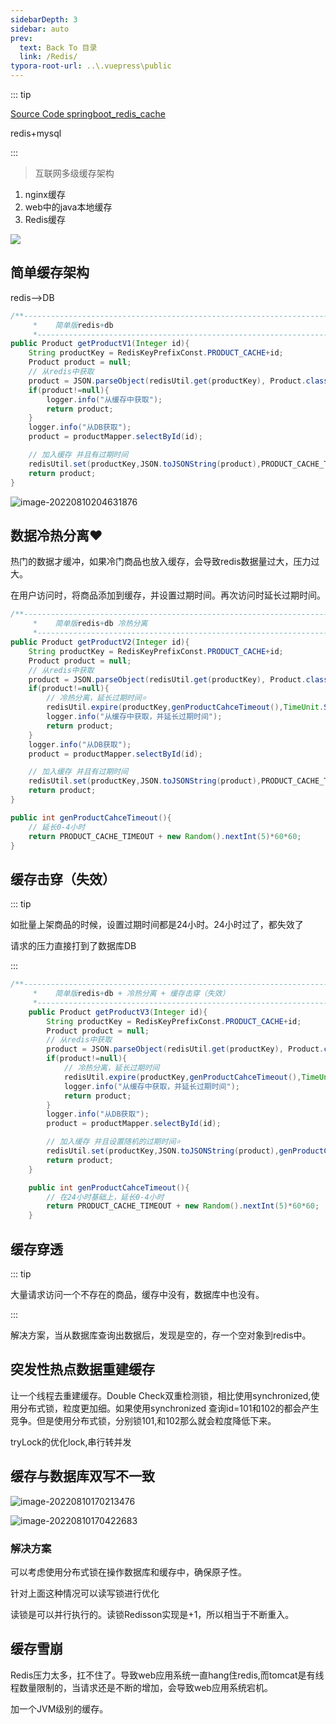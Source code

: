 ```yaml
---
sidebarDepth: 3
sidebar: auto
prev:
  text: Back To 目录
  link: /Redis/
typora-root-url: ..\.vuepress\public
---
```




::: tip

[Source Code springboot_redis_cache](https://github.com/Q10Viking/learncode/tree/main/redis/_06_springboot_redis_cache)

redis+mysql

:::

> 互联网多级缓存架构

1. nginx缓存
2. web中的java本地缓存
3. Redis缓存



![](/images/Redis/80946.png)



## 简单缓存架构

redis-->DB

```java
/**-------------------------------------------------------------------------------
     *    简单版redis+db
     *-------------------------------------------------------------------------------*/
public Product getProductV1(Integer id){
    String productKey = RedisKeyPrefixConst.PRODUCT_CACHE+id;
    Product product = null;
    // 从redis中获取
    product = JSON.parseObject(redisUtil.get(productKey), Product.class);
    if(product!=null){
        logger.info("从缓存中获取");
        return product;
    }
    logger.info("从DB获取");
    product = productMapper.selectById(id);

    // 加入缓存 并且有过期时间
    redisUtil.set(productKey,JSON.toJSONString(product),PRODUCT_CACHE_TIMEOUT, TimeUnit.SECONDS);
    return product;
}
```

![image-20220810204631876](/images/MySQL/image-20220810204631876.png)

## 数据冷热分离❤️

热门的数据才缓冲，如果冷门商品也放入缓存，会导致redis数据量过大，压力过大。

在用户访问时，将商品添加到缓存，并设置过期时间。再次访问时延长过期时间。

```java
/**-------------------------------------------------------------------------------
     *    简单版redis+db 冷热分离
     *-------------------------------------------------------------------------------*/
public Product getProductV2(Integer id){
    String productKey = RedisKeyPrefixConst.PRODUCT_CACHE+id;
    Product product = null;
    // 从redis中获取
    product = JSON.parseObject(redisUtil.get(productKey), Product.class);
    if(product!=null){
        // 冷热分离，延长过期时间⭐
        redisUtil.expire(productKey,genProductCahceTimeout(),TimeUnit.SECONDS);
        logger.info("从缓存中获取，并延长过期时间");
        return product;
    }
    logger.info("从DB获取");
    product = productMapper.selectById(id);

    // 加入缓存 并且有过期时间
    redisUtil.set(productKey,JSON.toJSONString(product),PRODUCT_CACHE_TIMEOUT, TimeUnit.SECONDS);
    return product;
}

public int genProductCahceTimeout(){
    // 延长0-4小时
    return PRODUCT_CACHE_TIMEOUT + new Random().nextInt(5)*60*60;
}
```



## 缓存击穿（失效）

::: tip

如批量上架商品的时候，设置过期时间都是24小时。24小时过了，都失效了

请求的压力直接打到了数据库DB

:::

```java
/**-------------------------------------------------------------------------------
     *    简单版redis+db + 冷热分离 + 缓存击穿（失效）
     *-------------------------------------------------------------------------------*/
    public Product getProductV3(Integer id){
        String productKey = RedisKeyPrefixConst.PRODUCT_CACHE+id;
        Product product = null;
        // 从redis中获取
        product = JSON.parseObject(redisUtil.get(productKey), Product.class);
        if(product!=null){
            // 冷热分离，延长过期时间
            redisUtil.expire(productKey,genProductCahceTimeout(),TimeUnit.SECONDS);
            logger.info("从缓存中获取，并延长过期时间");
            return product;
        }
        logger.info("从DB获取");
        product = productMapper.selectById(id);

        // 加入缓存 并且设置随机的过期时间⭐
        redisUtil.set(productKey,JSON.toJSONString(product),genProductCahceTimeout(), TimeUnit.SECONDS);
        return product;
    }

    public int genProductCahceTimeout(){
        // 在24小时基础上，延长0-4小时
        return PRODUCT_CACHE_TIMEOUT + new Random().nextInt(5)*60*60;
    }
```



## 缓存穿透

::: tip

大量请求访问一个不存在的商品，缓存中没有，数据库中也没有。

:::

解决方案，当从数据库查询出数据后，发现是空的，存一个空对象到redis中。





## 突发性热点数据重建缓存

让一个线程去重建缓存。Double Check双重检测锁，相比使用synchronized,使用分布式锁，粒度更加细。如果使用synchronized 查询id=101和102的都会产生竞争。但是使用分布式锁，分别锁101,和102那么就会粒度降低下来。

tryLock的优化lock,串行转并发





## 缓存与数据库双写不一致

![image-20220810170213476](/images/Redis/image-20220810170213476.png)

![image-20220810170422683](/images/Redis/image-20220810170422683.png)

### 解决方案

可以考虑使用分布式锁在操作数据库和缓存中，确保原子性。

针对上面这种情况可以读写锁进行优化

读锁是可以并行执行的。读锁Redisson实现是+1，所以相当于不断重入。





## 缓存雪崩

Redis压力太多，扛不住了。导致web应用系统一直hang住redis,而tomcat是有线程数量限制的，当请求还是不断的增加，会导致web应用系统宕机。

加一个JVM级别的缓存。
